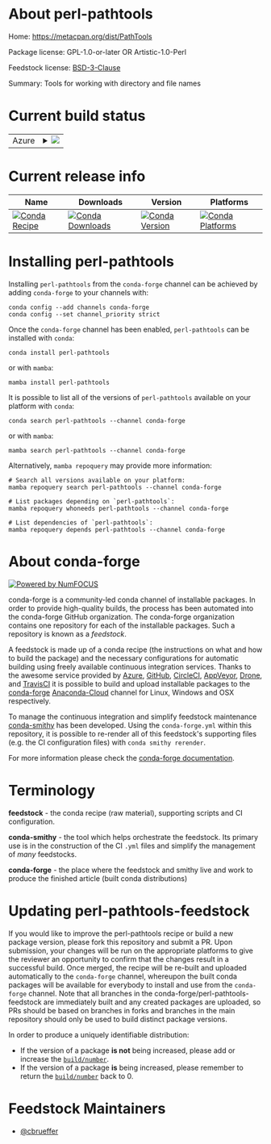About perl-pathtools
====================

Home: https://metacpan.org/dist/PathTools

Package license: GPL-1.0-or-later OR Artistic-1.0-Perl

Feedstock license: [BSD-3-Clause](https://github.com/conda-forge/perl-pathtools-feedstock/blob/main/LICENSE.txt)

Summary: Tools for working with directory and file names

Current build status
====================


<table>
    
  <tr>
    <td>Azure</td>
    <td>
      <details>
        <summary>
          <a href="https://dev.azure.com/conda-forge/feedstock-builds/_build/latest?definitionId=16989&branchName=main">
            <img src="https://dev.azure.com/conda-forge/feedstock-builds/_apis/build/status/perl-pathtools-feedstock?branchName=main">
          </a>
        </summary>
        <table>
          <thead><tr><th>Variant</th><th>Status</th></tr></thead>
          <tbody><tr>
              <td>linux_64</td>
              <td>
                <a href="https://dev.azure.com/conda-forge/feedstock-builds/_build/latest?definitionId=16989&branchName=main">
                  <img src="https://dev.azure.com/conda-forge/feedstock-builds/_apis/build/status/perl-pathtools-feedstock?branchName=main&jobName=linux&configuration=linux_64_" alt="variant">
                </a>
              </td>
            </tr><tr>
              <td>osx_64</td>
              <td>
                <a href="https://dev.azure.com/conda-forge/feedstock-builds/_build/latest?definitionId=16989&branchName=main">
                  <img src="https://dev.azure.com/conda-forge/feedstock-builds/_apis/build/status/perl-pathtools-feedstock?branchName=main&jobName=osx&configuration=osx_64_" alt="variant">
                </a>
              </td>
            </tr>
          </tbody>
        </table>
      </details>
    </td>
  </tr>
</table>

Current release info
====================

| Name | Downloads | Version | Platforms |
| --- | --- | --- | --- |
| [![Conda Recipe](https://img.shields.io/badge/recipe-perl--pathtools-green.svg)](https://anaconda.org/conda-forge/perl-pathtools) | [![Conda Downloads](https://img.shields.io/conda/dn/conda-forge/perl-pathtools.svg)](https://anaconda.org/conda-forge/perl-pathtools) | [![Conda Version](https://img.shields.io/conda/vn/conda-forge/perl-pathtools.svg)](https://anaconda.org/conda-forge/perl-pathtools) | [![Conda Platforms](https://img.shields.io/conda/pn/conda-forge/perl-pathtools.svg)](https://anaconda.org/conda-forge/perl-pathtools) |

Installing perl-pathtools
=========================

Installing `perl-pathtools` from the `conda-forge` channel can be achieved by adding `conda-forge` to your channels with:

```
conda config --add channels conda-forge
conda config --set channel_priority strict
```

Once the `conda-forge` channel has been enabled, `perl-pathtools` can be installed with `conda`:

```
conda install perl-pathtools
```

or with `mamba`:

```
mamba install perl-pathtools
```

It is possible to list all of the versions of `perl-pathtools` available on your platform with `conda`:

```
conda search perl-pathtools --channel conda-forge
```

or with `mamba`:

```
mamba search perl-pathtools --channel conda-forge
```

Alternatively, `mamba repoquery` may provide more information:

```
# Search all versions available on your platform:
mamba repoquery search perl-pathtools --channel conda-forge

# List packages depending on `perl-pathtools`:
mamba repoquery whoneeds perl-pathtools --channel conda-forge

# List dependencies of `perl-pathtools`:
mamba repoquery depends perl-pathtools --channel conda-forge
```


About conda-forge
=================

[![Powered by
NumFOCUS](https://img.shields.io/badge/powered%20by-NumFOCUS-orange.svg?style=flat&colorA=E1523D&colorB=007D8A)](https://numfocus.org)

conda-forge is a community-led conda channel of installable packages.
In order to provide high-quality builds, the process has been automated into the
conda-forge GitHub organization. The conda-forge organization contains one repository
for each of the installable packages. Such a repository is known as a *feedstock*.

A feedstock is made up of a conda recipe (the instructions on what and how to build
the package) and the necessary configurations for automatic building using freely
available continuous integration services. Thanks to the awesome service provided by
[Azure](https://azure.microsoft.com/en-us/services/devops/), [GitHub](https://github.com/),
[CircleCI](https://circleci.com/), [AppVeyor](https://www.appveyor.com/),
[Drone](https://cloud.drone.io/welcome), and [TravisCI](https://travis-ci.com/)
it is possible to build and upload installable packages to the
[conda-forge](https://anaconda.org/conda-forge) [Anaconda-Cloud](https://anaconda.org/)
channel for Linux, Windows and OSX respectively.

To manage the continuous integration and simplify feedstock maintenance
[conda-smithy](https://github.com/conda-forge/conda-smithy) has been developed.
Using the ``conda-forge.yml`` within this repository, it is possible to re-render all of
this feedstock's supporting files (e.g. the CI configuration files) with ``conda smithy rerender``.

For more information please check the [conda-forge documentation](https://conda-forge.org/docs/).

Terminology
===========

**feedstock** - the conda recipe (raw material), supporting scripts and CI configuration.

**conda-smithy** - the tool which helps orchestrate the feedstock.
                   Its primary use is in the construction of the CI ``.yml`` files
                   and simplify the management of *many* feedstocks.

**conda-forge** - the place where the feedstock and smithy live and work to
                  produce the finished article (built conda distributions)


Updating perl-pathtools-feedstock
=================================

If you would like to improve the perl-pathtools recipe or build a new
package version, please fork this repository and submit a PR. Upon submission,
your changes will be run on the appropriate platforms to give the reviewer an
opportunity to confirm that the changes result in a successful build. Once
merged, the recipe will be re-built and uploaded automatically to the
`conda-forge` channel, whereupon the built conda packages will be available for
everybody to install and use from the `conda-forge` channel.
Note that all branches in the conda-forge/perl-pathtools-feedstock are
immediately built and any created packages are uploaded, so PRs should be based
on branches in forks and branches in the main repository should only be used to
build distinct package versions.

In order to produce a uniquely identifiable distribution:
 * If the version of a package **is not** being increased, please add or increase
   the [``build/number``](https://docs.conda.io/projects/conda-build/en/latest/resources/define-metadata.html#build-number-and-string).
 * If the version of a package **is** being increased, please remember to return
   the [``build/number``](https://docs.conda.io/projects/conda-build/en/latest/resources/define-metadata.html#build-number-and-string)
   back to 0.

Feedstock Maintainers
=====================

* [@cbrueffer](https://github.com/cbrueffer/)

